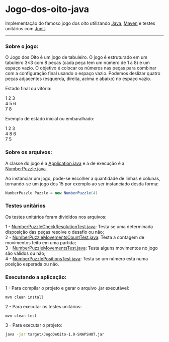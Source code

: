 # Jogo-dos-oito-java

Implementação do famoso jogo dos oito utilizando [Java](https://github.com/topics/java), [Maven](https://github.com/topics/maven) e testes unitários com [Junit](https://junit.org/junit4/).

---

### Sobre o jogo:

O Jogo dos Oito é um jogo de tabuleiro. O jogo é estruturado em um tabuleiro 3×3 com 8 peças (cada peça tem um número de 1 a 8) e um espaço vazio. O objetivo é colocar os números nas peças para combinar com a configuração final usando o espaço vazio. Podemos deslizar quatro peças adjacentes (esquerda, direita, acima e abaixo) no espaço vazio.<br>

Estado final ou vitória:<br>

1 2 3<br>
4 5 6<br>
7 8<br>

Exemplo de estado inicial ou embaralhado:<br>

1 2 3<br>
4 8 6<br>
7 5<br>

### Sobre os arquivos:

A classe do jogo é a [Application.java](src/main/java/io/github/marcoantoniossilva/application/Application.java) e a de execução é a [NumberPuzzle.java](src/main/java/io/github/marcoantoniossilva/puzzle/NumberPuzzle.java).

Ao instanciar um jogo, pode-se escolher a quantidade de linhas e colunas, tornando-se um jogo dos 15 por exemplo ao ser instanciado desda forma:

```Java
NumberPuzzle Puzzle = new NumberPuzzle(4)
```

### Testes unitários

Os testes unitários foram divididos nos arquivos:

1 - [NumberPuzzleCheckResolutionTest.java](src/test/java/io/github/marcoantoniossilva/NumberPuzzleCheckResolutionTest.java): Testa se uma determinada disposição das peças resolve o desafio ou não;<br>
2 - [NumberPuzzleMovementsCountTest.java](src/test/java/io/github/marcoantoniossilva/NumberPuzzleMovementsCountTest.java): Testa a contagem de movimentos feito em uma partida;<br>
3 - [NumberPuzzleMovementsTest.java](src/test/java/io/github/marcoantoniossilva/NumberPuzzleMovementsTest.java): Testa alguns movimentos no jogo são válidos ou não;<br>
4 - [NumberPuzzlePositionsTest.java](src/test/java/io/github/marcoantoniossilva/NumberPuzzlePositionsTest.java): Testa se um número está numa posição esperada ou não.<br>

### Executando a aplicação:

1 - Para compilar o projeto e gerar o arquivo .jar executável:

```Maven
mvn clean install
```

2 - Para executar os testes unitários:

```Maven
mvn clean test
```

3 - Para executar o projeto:

```Bash
java -jar target/JogoDeOito-1.0-SNAPSHOT.jar
```
